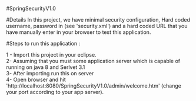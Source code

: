 #SpringSecurityV1.0  

#Details 
In this project, we have minimal security configuration, Hard coded username, password in (see 'security.xml') and a hard coded URL that you have manually enter in your browser to test this application. 

#Steps to run this application  : 

1 - Import this project in your eclipse.<br>
2- Assuming that you must some application server which is capable of running on java 8 and Serlvet 3.1 <br>
3- After importing run this on server <Br>
4- Open browser and hit 'http://localhost:8080/SpringSecurityV1.0/admin/welcome.htm' (change your port according to your app server). <br>
 
